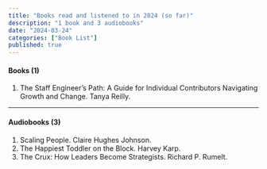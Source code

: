 ```yaml
---
title: "Books read and listened to in 2024 (so far)"
description: "1 book and 3 audiobooks"
date: "2024-03-24"
categories: ["Book List"]
published: true
---
```


#### Books (1)

1. The Staff Engineer’s Path: A Guide for Individual Contributors Navigating Growth and Change. Tanya Reilly.

---

#### Audiobooks (3)

1. Scaling People. Claire Hughes Johnson.
2. The Happiest Toddler on the Block. Harvey Karp.
3. The Crux: How Leaders Become Strategists. Richard P. Rumelt.
